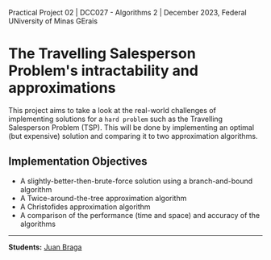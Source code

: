 Practical Project 02 | DCC027 - Algorithms 2 | December 2023, Federal UNiversity of Minas GErais

# The Travelling Salesperson Problem's intractability and approximations
This project aims to take a look at the real-world challenges of implementing solutions for a `hard problem` such as the Travelling Salesperson Problem (TSP). This will be done by implementing an optimal (but expensive) solution and comparing it to two approximation algorithms.

## Implementation Objectives
- A slightly-better-then-brute-force solution using a branch-and-bound algorithm
- A Twice-around-the-tree approximation algorithm
- A Christofides approximation algorithm
- A comparison of the performance (time and space) and accuracy of the algorithms

---
**Students:**
[Juan Braga](https://github.com/juanmbraga)
